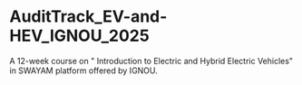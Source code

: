 # AuditTrack_EV-and-HEV_IGNOU_2025
A 12-week course on " Introduction to Electric and Hybrid Electric Vehicles" in SWAYAM platform offered by IGNOU. 
